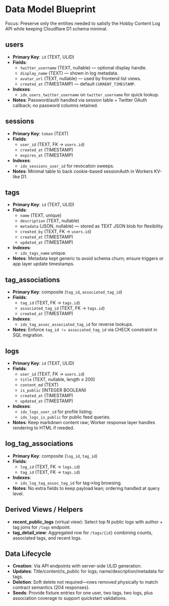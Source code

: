 # Data Model Blueprint

Focus: Preserve only the entities needed to satisfy the Hobby Content Log API while keeping Cloudflare D1 schema minimal.

## users
- **Primary Key**: `id` (TEXT, ULID)
- **Fields**:
  - `twitter_username` (TEXT, nullable) — optional display handle.
  - `display_name` (TEXT) — shown in log metadata.
  - `avatar_url` (TEXT, nullable) — used by frontend list views.
  - `created_at` (TIMESTAMP) — default `CURRENT_TIMESTAMP`.
- **Indexes**:
  - `idx_users_twitter_username` on `twitter_username` for quick lookup.
- **Notes**: Password/auth handled via session table + Twitter OAuth callback; no password columns retained.

## sessions
- **Primary Key**: `token` (TEXT)
- **Fields**:
  - `user_id` (TEXT, FK → `users.id`)
  - `created_at` (TIMESTAMP)
  - `expires_at` (TIMESTAMP)
- **Indexes**:
  - `idx_sessions_user_id` for revocation sweeps.
- **Notes**: Minimal table to back cookie-based sessionAuth in Workers KV-like D1.

## tags
- **Primary Key**: `id` (TEXT, ULID)
- **Fields**:
  - `name` (TEXT, unique)
  - `description` (TEXT, nullable)
  - `metadata` (JSON, nullable) — stored as TEXT JSON blob for flexibility.
  - `created_by` (TEXT, FK → `users.id`)
  - `created_at` (TIMESTAMP)
  - `updated_at` (TIMESTAMP)
- **Indexes**:
  - `idx_tags_name` unique.
- **Notes**: Metadata kept generic to avoid schema churn; ensure triggers or app layer update timestamps.

## tag_associations
- **Primary Key**: composite (`tag_id`, `associated_tag_id`)
- **Fields**:
  - `tag_id` (TEXT, FK → `tags.id`)
  - `associated_tag_id` (TEXT, FK → `tags.id`)
  - `created_at` (TIMESTAMP)
- **Indexes**:
  - `idx_tag_assoc_associated_tag_id` for reverse lookups.
- **Notes**: Enforce `tag_id != associated_tag_id` via CHECK constraint in SQL migration.

## logs
- **Primary Key**: `id` (TEXT, ULID)
- **Fields**:
  - `user_id` (TEXT, FK → `users.id`)
  - `title` (TEXT, nullable, length ≤ 200)
  - `content_md` (TEXT)
  - `is_public` (INTEGER BOOLEAN)
  - `created_at` (TIMESTAMP)
  - `updated_at` (TIMESTAMP)
- **Indexes**:
  - `idx_logs_user_id` for profile listing.
  - `idx_logs_is_public` for public feed queries.
- **Notes**: Keep markdown content raw; Worker response layer handles rendering to HTML if needed.

## log_tag_associations
- **Primary Key**: composite (`log_id`, `tag_id`)
- **Fields**:
  - `log_id` (TEXT, FK → `logs.id`)
  - `tag_id` (TEXT, FK → `tags.id`)
- **Indexes**:
  - `idx_log_tag_assoc_tag_id` for tag→log browsing.
- **Notes**: No extra fields to keep payload lean; ordering handled at query level.

## Derived Views / Helpers
- **recent_public_logs** (virtual view): Select top N public logs with author + tag joins for `/logs` endpoint.
- **tag_detail_view**: Aggregated row for `/tags/{id}` combining counts, associated tags, and recent logs.

## Data Lifecycle
- **Creation**: Via API endpoints with server-side ULID generation.
- **Updates**: Title/content/is_public for logs; name/description/metadata for tags.
- **Deletion**: Soft delete not required—rows removed physically to match contract semantics (204 responses).
- **Seeds**: Provide fixture entries for one user, two tags, two logs, plus association coverage to support quickstart validations.

